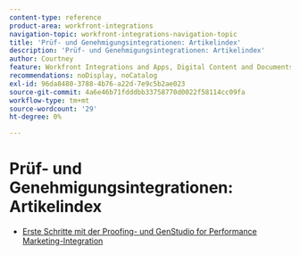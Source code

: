 ```yaml
---
content-type: reference
product-area: workfront-integrations
navigation-topic: workfront-integrations-navigation-topic
title: 'Prüf- und Genehmigungsintegrationen: Artikelindex'
description: 'Prüf- und Genehmigungsintegrationen: Artikelindex'
author: Courtney
feature: Workfront Integrations and Apps, Digital Content and Documents
recommendations: noDisplay, noCatalog
exl-id: 96da8480-3788-4b76-a22d-7e9c5b2ae023
source-git-commit: 4a6e46b71fdddbb33758770d0022f58114cc09fa
workflow-type: tm+mt
source-wordcount: '29'
ht-degree: 0%

---
```


# Prüf- und Genehmigungsintegrationen: Artikelindex

* [Erste Schritte mit der Proofing- und GenStudio for Performance Marketing-Integration](/help/quicksilver/workfront-integrations-and-apps/review-and-approval-integrations/wf-proof-and-genstudio.md)
  <!--* [Get started with the proofing and Creative Cloud Express](/help/quicksilver/workfront-integrations-and-apps/review-and-approval-integrations/wf-proof-and-express.md)-->
